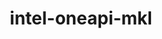 ---
title: "intel-oneapi-mkl"
layout: cache
categories: [package, v0.20.2]
meta: {"versions": ["2023.1.0"], "compilers": ["gcc@=11.1.0", "gcc@=11.4.0"], "oss": ["ubuntu20.04", "ubuntu22.04"], "platforms": ["linux"], "targets": ["x86_64_v3"], "stacks": ["e4s", "ml-linux-x86_64-cpu", "ml-linux-x86_64-cuda", "ml-linux-x86_64-rocm", "root"], "num_specs": 4, "num_specs_by_stack": {"e4s": 1, "root": 4, "ml-linux-x86_64-cuda": 1, "ml-linux-x86_64-cpu": 1, "ml-linux-x86_64-rocm": 1}}
spec_details: [{"hash": "rcvm3dy4mpnexixtzxmhu5nhklzho76l", "compiler": "gcc@=11.1.0", "versions": ["2023.1.0"], "os": "ubuntu20.04", "platform": "linux", "target": "x86_64_v3", "variants": ["build_system=generic", "~cluster", "+envmods", "~ilp64", "+shared", "threads=none"], "stacks": ["e4s", "root"], "size": "-", "tarball": "https://binaries.spack.io/releases/v0.20.2/build_cache/linux-ubuntu20.04-x86_64_v3/gcc-11.1.0/intel-oneapi-mkl-2023.1.0/linux-ubuntu20.04-x86_64_v3-gcc-11.1.0-intel-oneapi-mkl-2023.1.0-rcvm3dy4mpnexixtzxmhu5nhklzho76l.spack"}, {"hash": "ta3hokissv5rslpry2re5h5jsswkgldo", "compiler": "gcc@=11.4.0", "versions": ["2023.1.0"], "os": "ubuntu22.04", "platform": "linux", "target": "x86_64_v3", "variants": ["build_system=generic", "~cluster", "+envmods", "~ilp64", "+shared", "threads=none"], "stacks": ["root", "ml-linux-x86_64-cuda"], "size": "-", "tarball": "https://binaries.spack.io/releases/v0.20.2/build_cache/linux-ubuntu22.04-x86_64_v3/gcc-11.4.0/intel-oneapi-mkl-2023.1.0/linux-ubuntu22.04-x86_64_v3-gcc-11.4.0-intel-oneapi-mkl-2023.1.0-ta3hokissv5rslpry2re5h5jsswkgldo.spack"}, {"hash": "t42msxvc3gtwdropo5utvuoadbd3nba7", "compiler": "gcc@=11.4.0", "versions": ["2023.1.0"], "os": "ubuntu22.04", "platform": "linux", "target": "x86_64_v3", "variants": ["build_system=generic", "~cluster", "+envmods", "~ilp64", "+shared", "threads=none"], "stacks": ["ml-linux-x86_64-cpu", "root"], "size": "-", "tarball": "https://binaries.spack.io/releases/v0.20.2/build_cache/linux-ubuntu22.04-x86_64_v3/gcc-11.4.0/intel-oneapi-mkl-2023.1.0/linux-ubuntu22.04-x86_64_v3-gcc-11.4.0-intel-oneapi-mkl-2023.1.0-t42msxvc3gtwdropo5utvuoadbd3nba7.spack"}, {"hash": "on4lro6hg2mymvqm6aefgegwpm4qzdwa", "compiler": "gcc@=11.4.0", "versions": ["2023.1.0"], "os": "ubuntu22.04", "platform": "linux", "target": "x86_64_v3", "variants": ["build_system=generic", "~cluster", "+envmods", "~ilp64", "+shared", "threads=none"], "stacks": ["root", "ml-linux-x86_64-rocm"], "size": "-", "tarball": "https://binaries.spack.io/releases/v0.20.2/build_cache/linux-ubuntu22.04-x86_64_v3/gcc-11.4.0/intel-oneapi-mkl-2023.1.0/linux-ubuntu22.04-x86_64_v3-gcc-11.4.0-intel-oneapi-mkl-2023.1.0-on4lro6hg2mymvqm6aefgegwpm4qzdwa.spack"}]
---
